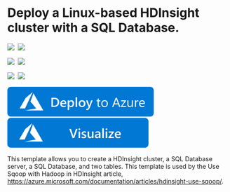 # Deploy a Linux-based HDInsight cluster with a SQL Database.

<IMG SRC="https://azurequickstartsservice.blob.core.windows.net/badges/101-hdinsight-linux-with-sql-database/PublicLastTestDate.svg" />&nbsp;
<IMG SRC="https://azurequickstartsservice.blob.core.windows.net/badges/101-hdinsight-linux-with-sql-database/PublicDeployment.svg" />&nbsp;

<IMG SRC="https://azurequickstartsservice.blob.core.windows.net/badges/101-hdinsight-linux-with-sql-database/FairfaxLastTestDate.svg" />&nbsp;
<IMG SRC="https://azurequickstartsservice.blob.core.windows.net/badges/101-hdinsight-linux-with-sql-database/FairfaxDeployment.svg" />&nbsp;

<IMG SRC="https://azurequickstartsservice.blob.core.windows.net/badges/101-hdinsight-linux-with-sql-database/BestPracticeResult.svg" />&nbsp;
<IMG SRC="https://azurequickstartsservice.blob.core.windows.net/badges/101-hdinsight-linux-with-sql-database/CredScanResult.svg" />&nbsp;

<a href="https://portal.azure.com/#create/Microsoft.Template/uri/https%3A%2F%2Fraw.githubusercontent.com%2FAzure%2Fazure-quickstart-templates%2Fmaster%2F101-hdinsight-linux-with-sql-database%2Fazuredeploy.json" target="_blank">
    <img src="https://raw.githubusercontent.com/Azure/azure-quickstart-templates/master/1-CONTRIBUTION-GUIDE/images/deploytoazure.svg?sanitize=true"/>
</a>
<a href="http://armviz.io/#/?load=https%3A%2F%2Fraw.githubusercontent.com%2FAzure%2Fazure-quickstart-templates%2Fmaster%2F101-hdinsight-linux-with-sql-database%2Fazuredeploy.json" target="_blank">
    <img src="https://raw.githubusercontent.com/Azure/azure-quickstart-templates/master/1-CONTRIBUTION-GUIDE/images/visualizebutton.svg?sanitize=true"/>
</a>

This template allows you to create a HDInsight cluster, a SQL Database server, a SQL Database, and two tables. This template is used by the Use Sqoop with Hadoop in HDInsight article, https://azure.microsoft.com/documentation/articles/hdinsight-use-sqoop/. 

